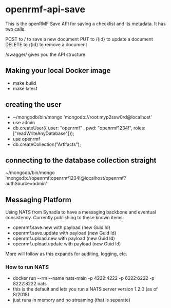 # openrmf-api-save
This is the openRMF Save API for saving a checklist and its metadata. It has two calls.

POST to / to save a new document
PUT to /{id} to update a document
DELETE to /{id} to remove a document

/swagger/ gives you the API structure.

## Making your local Docker image
* make build
* make latest

## creating the user
* ~/mongodb/bin/mongo 'mongodb://root:myp2ssw0rd@localhost'
* use admin
* db.createUser({ user: "openrmf" , pwd: "openrmf1234!", roles: ["readWriteAnyDatabase"]});
* use openrmf
* db.createCollection("Artifacts");

## connecting to the database collection straight
~/mongodb/bin/mongo 'mongodb://openrmf:openrmf1234!@localhost/openrmf?authSource=admin'

## Messaging Platform
Using NATS from Synadia to have a messaging backbone and eventual consistency. Currently publishing to these known items:
* openrmf.save.new with payload (new Guid Id)
* openrmf.save.update with payload (new Guid Id)
* openrmf.upload.new with payload (new Guid Id)
* openrmf.upload.update with payload (new Guid Id)

More will follow as this expands for auditing, logging, etc.

### How to run NATS
* docker run --rm --name nats-main -p 4222:4222 -p 6222:6222 -p 8222:8222 nats
* this is the default and lets you run a NATS server version 1.2.0 (as of 8/2018)
* just runs in memory and no streaming (that is separate)